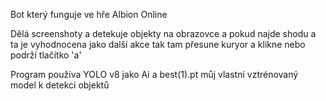 Bot který funguje ve hře Albion Online


Dělá screenshoty a detekuje objekty na obrazovce a pokud najde shodu a ta je vyhodnocena jako další akce tak tam přesune kuryor a klikne nebo podrží tlačítko 'a'


Program používa YOLO v8 jako Ai a best(1).pt můj vlastní vztrénovaný model k detekci objektů 
